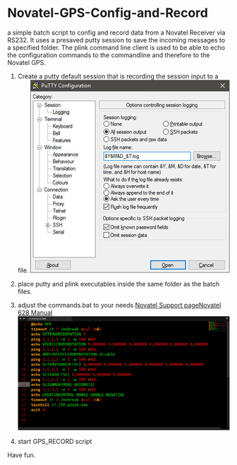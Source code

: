 # Novatel-GPS-Config-and-Record

a simple batch script to config and record data from a Novatel Receiver via RS232.
It uses a presaved putty session to save the incoming messages to a specified folder. 
The plink command line client is used to be able to echo the configuration commands to the commandline and therefore to the Novatel GPS.

1. Create a putty default session that is recording the session input to a file.
![](https://github.com/zwnk/Novatel-GPS-Config-and-Record/blob/master/pics/putty_conf.jpg?raw=true)
2. place putty and plink executables inside the same folder as the batch files.
3. adjust the commands.bat to your needs [Novatel Support page](http://www.novatel.com/support/info/view/span-gnss-inertial-systems)[Novatel 628 Manual](http://www.novatel.com/assets/Documents/Manuals/om-20000129.pdf)
![](https://github.com/zwnk/Novatel-GPS-Config-and-Record/blob/master/pics/command_bat.jpg?raw=true)


4. start GPS_RECORD script


Have fun.
